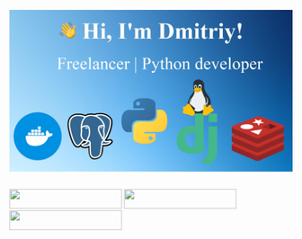 <img src="https://github.com/pulivilizator/pulivilizator/blob/main/new.jpg"></img>
<div style="display: flex; justify-content: center;">
<p><a href="https://t.me/telejkatupa"><img src="https://img.shields.io/badge/telegram-%231DA1F2.svg?&style=for-the-badge&logo=telegram&logoColor=white" height="35" width="200"/></a>
<a href="mailto:dmitriydmgora@gmail.com"><img src="https://img.shields.io/badge/dmitriydmgora@gmail.com-%231DA1F2.svg?&style=for-the-badge&color=white" height="35" width="200"/></a>
<a href="https://wa.me/+79190500287"><img src="https://img.shields.io/badge/whatsapp-%231DA1F2.svg?&style=for-the-badge&logo=whatsapp&logoColor=white&color=#006400" height="35" width="200"/></a></p>
</div>
